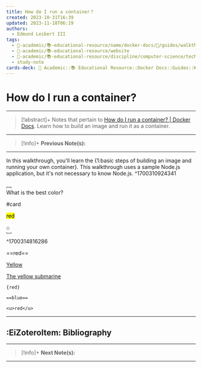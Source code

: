 ```yaml
---
title: How do I run a container？
created: 2023-10-31T16:39
updated: 2023-11-18T06:19
authors:
  - Edmund Leibert III
tags:
  - 🔴-academic/📚-educational-resource/name/docker-docs/🔖/guides/walkthroughs/how-do-i-run-a-container?
  - 🔴-academic/📚-educational-resource/website
  - 🔴-academic/📚-educational-resource/discipline/computer-science/technology/docker
  - study-note
cards-deck: 🔴 Academic::📚 Educational Resource::Docker Docs::Guides::Walkthroughs::How do I run a container?
---
```


# How do I run a container?

---

> [!abstract]+ 
> Notes that pertain to [How do I run a container? | Docker Docs](https://docs.docker.com/guides/walkthroughs/run-a-container/). Learn how to build an image and run it as a container.

---

> [!info]+ 
> **Previous Note(s):**
> 

---

In this walkthrough, you'll learn the {1:basic steps of building an image and running your own container}. This walkthrough uses a sample Node.js application, but it's not necessary to know Node.js.
^1700310924341

﹇<br>
What is the best color?

#card 

<mark>red</mark>

⌂
<br>﹈<br>^1700314816286

==red==

<u>Yellow</u>

<u>The yellow submarine</u>

```
{red}
```

```
==blue==
```

```
<u>red</u>
```

---

## :EiZoteroItem: Bibliography

---

> [!info]+
> **Next Note(s):**

---
